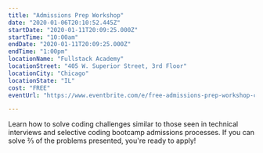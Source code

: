 ```yaml
---
title: "Admissions Prep Workshop"
date: "2020-01-06T20:10:52.445Z"
startDate: "2020-01-11T20:09:25.000Z"
startTime: "10:00am"
endDate: "2020-01-11T20:09:25.000Z"
endTime: "1:00pm"
locationName: "Fullstack Academy"
locationStreet: "405 W. Superior Street, 3rd Floor"
locationCity: "Chicago"
locationState: "IL"
cost: "FREE"
eventUrl: "https://www.eventbrite.com/e/free-admissions-prep-workshop-chicago-campus-tickets-85995377489"

---
```


Learn how to solve coding challenges similar to those seen in technical interviews and selective coding bootcamp admissions processes. If you can solve ⅔ of the problems presented, you're ready to apply!

